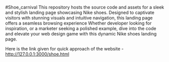 #Shoe_carnival
This repository hosts the source code and assets for a sleek and stylish landing page showcasing Nike shoes.
Designed to captivate visitors with stunning visuals and intuitive navigation, this landing page offers a seamless browsing experience
Whether developer looking for inspiration, or a marketer seeking a polished example, dive into the code and elevate your web design game with this dynamic Nike shoes landing page.

 Here is the link given for quick approach of the website -
 http://127.0.0.1:3000/shoe.html

